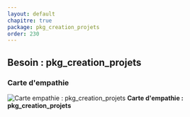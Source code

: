 ```yaml
---
layout: default
chapitre: true
package: pkg_creation_projets
order: 230
---
```


## Besoin : pkg_creation_projets 

### Carte d'empathie 


![Carte empathie : pkg_creation_projets](/soli-lms/diagrammes/pkg_creation_projets/carte_empathie_pkg_creation_projets/carte-empathie.svg)
**Carte d'empathie : pkg_creation_projets**



